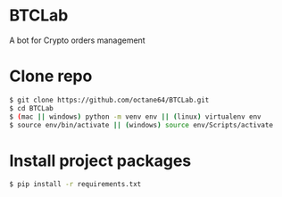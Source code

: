 # BTCLab
A bot for Crypto orders management

# Clone repo
```sh
$ git clone https://github.com/octane64/BTCLab.git
$ cd BTCLab
$ (mac || windows) python -m venv env || (linux) virtualenv env
$ source env/bin/activate || (windows) source env/Scripts/activate
```

# Install project packages
```sh
$ pip install -r requirements.txt
